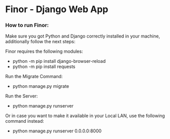 # Finor - Django Web App

### How to run Finor:
Make sure you got Python and Django correctly installed in your machine, additionally follow the next steps:

Finor requires the following modules:
- python -m pip install django-browser-reload
- python -m pip install requests

Run the Migrate Command:
- python manage.py migrate

Run the Server:
- python manage.py runserver

Or in case you want to make it available in your Local LAN, use the following command instead:
- python manage.py runserver 0.0.0.0:8000